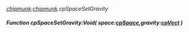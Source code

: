 _[chipmunk](../../modules/chipmunk/chipmunk-module.md):[chipmunk](../../modules/chipmunk/chipmunk-module.md).cpSpaceSetGravity_
##### Function cpSpaceSetGravity:Void( space:[cpSpace](../../modules/chipmunk/chipmunk-cpspace.md),gravity:[cpVect](../../modules/chipmunk/chipmunk-cpvect.md) )
